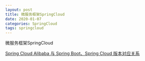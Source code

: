 ```yaml
---
layout: post
title: 微服务框架SpringCloud
date: 2020-01-07
categories: SpringCloud
tags: springcloud
---
```

微服务框架SpringCloud




[Spring Cloud Alibaba 与 Spring Boot、Spring Cloud 版本对应关系](https://github.com/alibaba/spring-cloud-alibaba/wiki/%E7%89%88%E6%9C%AC%E8%AF%B4%E6%98%8E)


